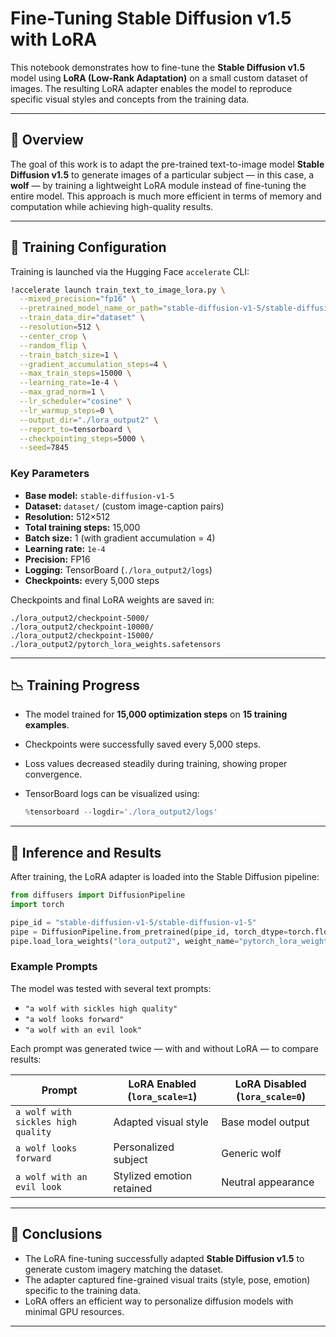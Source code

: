 # Fine-Tuning Stable Diffusion v1.5 with LoRA

This notebook demonstrates how to fine-tune the **Stable Diffusion v1.5** model using **LoRA (Low-Rank Adaptation)** on a small custom dataset of images. The resulting LoRA adapter enables the model to reproduce specific visual styles and concepts from the training data.

---

## 🧠 Overview

The goal of this work is to adapt the pre-trained text-to-image model **Stable Diffusion v1.5** to generate images of a particular subject — in this case, a **wolf** — by training a lightweight LoRA module instead of fine-tuning the entire model.
This approach is much more efficient in terms of memory and computation while achieving high-quality results.

---

## 🚀 Training Configuration

Training is launched via the Hugging Face `accelerate` CLI:

```bash
!accelerate launch train_text_to_image_lora.py \
  --mixed_precision="fp16" \
  --pretrained_model_name_or_path="stable-diffusion-v1-5/stable-diffusion-v1-5" \
  --train_data_dir="dataset" \
  --resolution=512 \
  --center_crop \
  --random_flip \
  --train_batch_size=1 \
  --gradient_accumulation_steps=4 \
  --max_train_steps=15000 \
  --learning_rate=1e-4 \
  --max_grad_norm=1 \
  --lr_scheduler="cosine" \
  --lr_warmup_steps=0 \
  --output_dir="./lora_output2" \
  --report_to=tensorboard \
  --checkpointing_steps=5000 \
  --seed=7845
```

### Key Parameters

* **Base model:** `stable-diffusion-v1-5`
* **Dataset:** `dataset/` (custom image-caption pairs)
* **Resolution:** 512×512
* **Total training steps:** 15,000
* **Batch size:** 1 (with gradient accumulation = 4)
* **Learning rate:** `1e-4`
* **Precision:** FP16
* **Logging:** TensorBoard (`./lora_output2/logs`)
* **Checkpoints:** every 5,000 steps

Checkpoints and final LoRA weights are saved in:

```
./lora_output2/checkpoint-5000/
./lora_output2/checkpoint-10000/
./lora_output2/checkpoint-15000/
./lora_output2/pytorch_lora_weights.safetensors
```

---

## 📉 Training Progress

* The model trained for **15,000 optimization steps** on **15 training examples**.
* Checkpoints were successfully saved every 5,000 steps.
* Loss values decreased steadily during training, showing proper convergence.
* TensorBoard logs can be visualized using:

  ```python
  %tensorboard --logdir='./lora_output2/logs'
  ```

---

## 🎨 Inference and Results

After training, the LoRA adapter is loaded into the Stable Diffusion pipeline:

```python
from diffusers import DiffusionPipeline
import torch

pipe_id = "stable-diffusion-v1-5/stable-diffusion-v1-5"
pipe = DiffusionPipeline.from_pretrained(pipe_id, torch_dtype=torch.float16).to("cuda")
pipe.load_lora_weights("lora_output2", weight_name="pytorch_lora_weights.safetensors", adapter_name="wolf")
```

### Example Prompts

The model was tested with several text prompts:

* `"a wolf with sickles high quality"`
* `"a wolf looks forward"`
* `"a wolf with an evil look"`

Each prompt was generated twice — with and without LoRA — to compare results:

| Prompt                             | LoRA Enabled (`lora_scale=1`) | LoRA Disabled (`lora_scale=0`) |
| ---------------------------------- | ----------------------------- | ------------------------------ |
| `a wolf with sickles high quality` | Adapted visual style          | Base model output              |
| `a wolf looks forward`             | Personalized subject          | Generic wolf                   |
| `a wolf with an evil look`         | Stylized emotion retained     | Neutral appearance             |

---

## 🧾 Conclusions

* The LoRA fine-tuning successfully adapted **Stable Diffusion v1.5** to generate custom imagery matching the dataset.
* The adapter captured fine-grained visual traits (style, pose, emotion) specific to the training data.
* LoRA offers an efficient way to personalize diffusion models with minimal GPU resources.

---

